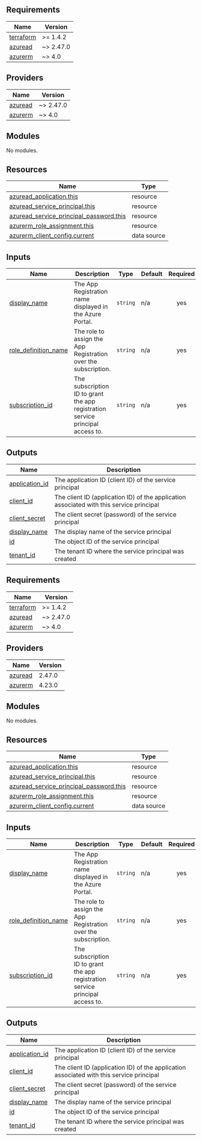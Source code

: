 ## Requirements

| Name | Version |
|------|---------|
| <a name="requirement_terraform"></a> [terraform](#requirement\_terraform) | >= 1.4.2 |
| <a name="requirement_azuread"></a> [azuread](#requirement\_azuread) | ~> 2.47.0 |
| <a name="requirement_azurerm"></a> [azurerm](#requirement\_azurerm) | ~> 4.0 |

## Providers

| Name | Version |
|------|---------|
| <a name="provider_azuread"></a> [azuread](#provider\_azuread) | ~> 2.47.0 |
| <a name="provider_azurerm"></a> [azurerm](#provider\_azurerm) | ~> 4.0 |

## Modules

No modules.

## Resources

| Name | Type |
|------|------|
| [azuread_application.this](https://registry.terraform.io/providers/hashicorp/azuread/latest/docs/resources/application) | resource |
| [azuread_service_principal.this](https://registry.terraform.io/providers/hashicorp/azuread/latest/docs/resources/service_principal) | resource |
| [azuread_service_principal_password.this](https://registry.terraform.io/providers/hashicorp/azuread/latest/docs/resources/service_principal_password) | resource |
| [azurerm_role_assignment.this](https://registry.terraform.io/providers/hashicorp/azurerm/latest/docs/resources/role_assignment) | resource |
| [azurerm_client_config.current](https://registry.terraform.io/providers/hashicorp/azurerm/latest/docs/data-sources/client_config) | data source |

## Inputs

| Name | Description | Type | Default | Required |
|------|-------------|------|---------|:--------:|
| <a name="input_display_name"></a> [display\_name](#input\_display\_name) | The App Registration name displayed in the Azure Portal. | `string` | n/a | yes |
| <a name="input_role_definition_name"></a> [role\_definition\_name](#input\_role\_definition\_name) | The role to assign the App Registration over the subscription. | `string` | n/a | yes |
| <a name="input_subscription_id"></a> [subscription\_id](#input\_subscription\_id) | The subscription ID to grant the app registration service principal access to. | `string` | n/a | yes |

## Outputs

| Name | Description |
|------|-------------|
| <a name="output_application_id"></a> [application\_id](#output\_application\_id) | The application ID (client ID) of the service principal |
| <a name="output_client_id"></a> [client\_id](#output\_client\_id) | The client ID (application ID) of the application associated with this service principal |
| <a name="output_client_secret"></a> [client\_secret](#output\_client\_secret) | The client secret (password) of the service principal |
| <a name="output_display_name"></a> [display\_name](#output\_display\_name) | The display name of the service principal |
| <a name="output_id"></a> [id](#output\_id) | The object ID of the service principal |
| <a name="output_tenant_id"></a> [tenant\_id](#output\_tenant\_id) | The tenant ID where the service principal was created |

<!-- BEGIN_TF_DOCS -->
## Requirements

| Name | Version |
|------|---------|
| <a name="requirement_terraform"></a> [terraform](#requirement\_terraform) | >= 1.4.2 |
| <a name="requirement_azuread"></a> [azuread](#requirement\_azuread) | ~> 2.47.0 |
| <a name="requirement_azurerm"></a> [azurerm](#requirement\_azurerm) | ~> 4.0 |

## Providers

| Name | Version |
|------|---------|
| <a name="provider_azuread"></a> [azuread](#provider\_azuread) | 2.47.0 |
| <a name="provider_azurerm"></a> [azurerm](#provider\_azurerm) | 4.23.0 |

## Modules

No modules.

## Resources

| Name | Type |
|------|------|
| [azuread_application.this](https://registry.terraform.io/providers/hashicorp/azuread/latest/docs/resources/application) | resource |
| [azuread_service_principal.this](https://registry.terraform.io/providers/hashicorp/azuread/latest/docs/resources/service_principal) | resource |
| [azuread_service_principal_password.this](https://registry.terraform.io/providers/hashicorp/azuread/latest/docs/resources/service_principal_password) | resource |
| [azurerm_role_assignment.this](https://registry.terraform.io/providers/hashicorp/azurerm/latest/docs/resources/role_assignment) | resource |
| [azurerm_client_config.current](https://registry.terraform.io/providers/hashicorp/azurerm/latest/docs/data-sources/client_config) | data source |

## Inputs

| Name | Description | Type | Default | Required |
|------|-------------|------|---------|:--------:|
| <a name="input_display_name"></a> [display\_name](#input\_display\_name) | The App Registration name displayed in the Azure Portal. | `string` | n/a | yes |
| <a name="input_role_definition_name"></a> [role\_definition\_name](#input\_role\_definition\_name) | The role to assign the App Registration over the subscription. | `string` | n/a | yes |
| <a name="input_subscription_id"></a> [subscription\_id](#input\_subscription\_id) | The subscription ID to grant the app registration service principal access to. | `string` | n/a | yes |

## Outputs

| Name | Description |
|------|-------------|
| <a name="output_application_id"></a> [application\_id](#output\_application\_id) | The application ID (client ID) of the service principal |
| <a name="output_client_id"></a> [client\_id](#output\_client\_id) | The client ID (application ID) of the application associated with this service principal |
| <a name="output_client_secret"></a> [client\_secret](#output\_client\_secret) | The client secret (password) of the service principal |
| <a name="output_display_name"></a> [display\_name](#output\_display\_name) | The display name of the service principal |
| <a name="output_id"></a> [id](#output\_id) | The object ID of the service principal |
| <a name="output_tenant_id"></a> [tenant\_id](#output\_tenant\_id) | The tenant ID where the service principal was created |
<!-- END_TF_DOCS -->
